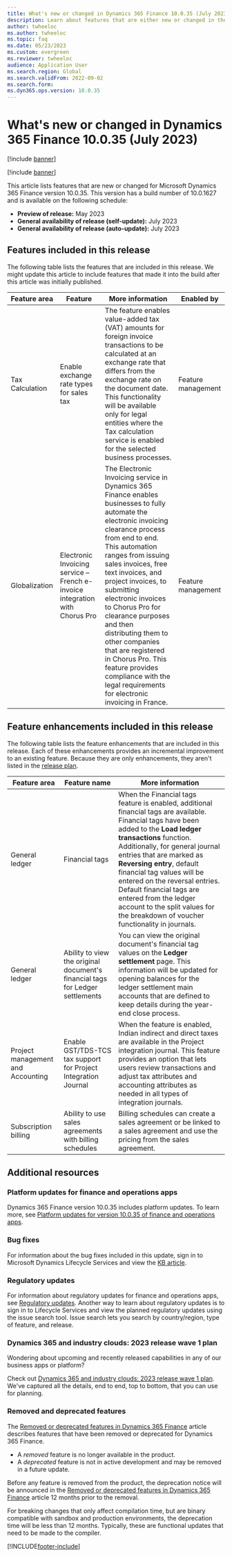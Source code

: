 ```yaml
---
title: What's new or changed in Dynamics 365 Finance 10.0.35 (July 2023)
description: Learn about features that are either new or changed in the Microsoft Dynamics 365 Finance version 10.0.35 preview release distributed in July 2023.
author: twheeloc
ms.author: twheeloc
ms.topic: faq
ms.date: 05/23/2023
ms.custom: evergreen
ms.reviewer: twheeloc
audience: Application User
ms.search.region: Global
ms.search.validFrom: 2022-09-02
ms.search.form: 
ms.dyn365.ops.version: 10.0.35
---
```


# What's new or changed in Dynamics 365 Finance 10.0.35 (July 2023)

[!include [banner](../includes/banner.md)]

[!include [banner](../includes/preview-banner.md)]

This article lists features that are new or changed for Microsoft Dynamics 365 Finance version 10.0.35. This version has a build number of 10.0.1627 and is available on the following schedule:

- **Preview of release:** May 2023
- **General availability of release (self-update):** July 2023
- **General availability of release (auto-update):** July 2023

## Features included in this release

The following table lists the features that are included in this release. We might update this article to include features that made it into the build after this article was initially published.

| Feature area | Feature | More information | Enabled by |
|--------------|---------|------------------|------------|
| Tax Calculation | Enable exchange rate types for sales tax | The feature enables value-added tax (VAT) amounts for foreign invoice transactions to be calculated at an exchange rate that differs from the exchange rate on the document date. This functionality will be available only for legal entities where the Tax calculation service is enabled for the selected business processes. | Feature management |
| Globalization | Electronic Invoicing service – French e-invoice integration with Chorus Pro | The Electronic Invoicing service in Dynamics 365 Finance enables businesses to fully automate the electronic invoicing clearance process from end to end. This automation ranges from issuing sales invoices, free text invoices, and project invoices, to submitting electronic invoices to Chorus Pro for clearance purposes and then distributing them to other companies that are registered in Chorus Pro. This feature provides compliance with the legal requirements for electronic invoicing in France. | Feature management |

## Feature enhancements included in this release

The following table lists the feature enhancements that are included in this release. Each of these enhancements provides an incremental improvement to an existing feature. Because they are only enhancements, they aren't listed in the [release plan](/dynamics365/release-plan/2023wave1/finance-operations/dynamics365-finance).

| Feature area | Feature name | More information |
|--------------|--------------|------------------|
| General ledger | Financial tags | When the Financial tags feature is enabled, additional financial tags are available. Financial tags have been added to the **Load ledger transactions** function. Additionally, for general journal entries that are marked as **Reversing entry**, default financial tag values will be entered on the reversal entries. Default financial tags are entered from the ledger account to the split values for the breakdown of voucher functionality in journals. |
| General ledger | Ability to view the original document's financial tags for Ledger settlements | You can view the original document's financial tag values on the **Ledger settlement** page. This information will be updated for opening balances for the ledger settlement main accounts that are defined to keep details during the year-end close process. |
| Project management and Accounting | Enable GST/TDS-TCS tax support for Project Integration Journal | When the feature is enabled, Indian indirect and direct taxes are available in the Project integration journal. This feature provides an option that lets users review transactions and adjust tax attributes and accounting attributes as needed in all types of integration journals. |
| Subscription billing | Ability to use sales agreements with billing schedules | Billing schedules can create a sales agreement or be linked to a sales agreement and use the pricing from the sales agreement. |

## Additional resources

### Platform updates for finance and operations apps

Dynamics 365 Finance version 10.0.35 includes platform updates. To learn more, see [Platform updates for version 10.0.35 of finance and operations apps](../../fin-ops-core/dev-itpro/get-started/whats-new-platform-updates-10-0-35.md).

### Bug fixes

For information about the bug fixes included in this update, sign in to Microsoft Dynamics Lifecycle Services and view the [KB article](https://fix.lcs.dynamics.com/Issue/Details?bugId=817204&dbType=3&qc=31515199fa35fbda929b42fcfa31225e2c30e55eef262c4f917d98d8cc57d42d).

### Regulatory updates

For information about regulatory updates for finance and operations apps, see [Regulatory updates](../localizations/regulatory-updates.md). Another way to learn about regulatory updates is to sign in to Lifecycle Services and view the planned regulatory updates using the issue search tool. Issue search lets you search by country/region, type of feature, and release.

### Dynamics 365 and industry clouds: 2023 release wave 1 plan

Wondering about upcoming and recently released capabilities in any of our business apps or platform?

Check out [Dynamics 365 and industry clouds: 2023 release wave 1 plan](/dynamics365-release-plan/2022wave2/finance-operations/dynamics365-finance). We've captured all the details, end to end, top to bottom, that you can use for planning.

### Removed and deprecated features

The [Removed or deprecated features in Dynamics 365 Finance](removed-deprecated-features-finance.md) article describes features that have been removed or deprecated for Dynamics 365 Finance.

- A *removed* feature is no longer available in the product.
- A *deprecated* feature is not in active development and may be removed in a future update.

Before any feature is removed from the product, the deprecation notice will be announced in the [Removed or deprecated features in Dynamics 365 Finance](removed-deprecated-features-finance.md) article 12 months prior to the removal.

For breaking changes that only affect compilation time, but are binary compatible with sandbox and production environments, the deprecation time will be less than 12 months. Typically, these are functional updates that need to be made to the compiler.

[!INCLUDE[footer-include](../../includes/footer-banner.md)]

